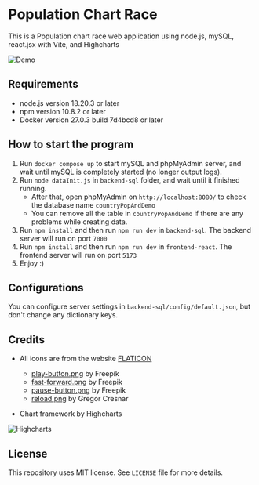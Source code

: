 # Population Chart Race

This is a Population chart race web application using node.js, mySQL, react.jsx with Vite, and Highcharts

![Demo](./demo.gif)

## Requirements
- node.js version 18.20.3 or later
- npm version 10.8.2 or later
- Docker version 27.0.3 build 7d4bcd8 or later

## How to start the program
1. Run ``docker compose up`` to start mySQL and phpMyAdmin server, and wait until mySQL is completely started (no longer output logs).
2. Run ``node dataInit.js`` in ``backend-sql`` folder, and wait until it finished running.
    - After that, open phpMyAdmin on ``http://localhost:8080/`` to check the database name ``countryPopAndDemo``
    - You can remove all the table in ``countryPopAndDemo`` if there are any problems while creating data.
3. Run ``npm install`` and then run ``npm run dev`` in ``backend-sql``. The backend server will run on port ``7000``
4. Run ``npm install`` and then run ``npm run dev`` in ``frontend-react``. The frontend server will run on port ``5173``
5. Enjoy :)

## Configurations
You can configure server settings in ``backend-sql/config/default.json``, but don't change any dictionary keys.

## Credits
- All icons are from the website [FLATICON](https://www.flaticon.com/)
    - [play-button.png](https://www.flaticon.com/free-icon/play-button_375?term=play&page=1&position=3&origin=search&related_id=375) by Freepik
    - [fast-forward.png](https://www.flaticon.com/free-icon/fast-forward_130903?term=fast+forward&page=1&position=4&origin=search&related_id=130903) by Freepik
    - [pause-button.png](https://www.flaticon.com/free-icon/video-pause-button_16427?term=pause&page=1&position=1&origin=search&related_id=16427) by Freepik
    - [reload.png](https://www.flaticon.com/free-icon/reload_159657?term=reload&page=1&position=2&origin=search&related_id=159657) by Gregor Cresnar

- Chart framework by Highcharts

![Highcharts](https://cdn.ourcodeworld.com/public-media/articles/articleocw-56476fe4f4050.png)

## License
This repository uses MIT license. See ``LICENSE`` file for more details.
